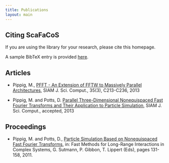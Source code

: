 ```yaml
---
title: Publications
layout: main
---
```


## Citing ScaFaCoS

If you are using the library for your research, please cite this homepage.

A sample BibTeX entry is provided [here](./files/scafacos.bib).

## Articles

* Pippig, M., 
[PFFT - An Extension of FFTW to Massively Parallel Architectures](http://www-user.tu-chemnitz.de/~mpip/paper/PFFT.pdf),
SIAM J. Sci. Comput., 35(3), C213-C236, 2013 

* Pippig, M. and Potts, D. 
[Parallel Three-Dimensional Nonequispaced Fast Fourier Transforms and Their Application to Particle Simulation](http://www-user.tu-chemnitz.de/~potts/paper/pnfft.pdf),
SIAM J. Sci. Comput., accepted, 2013 

## Proceedings

* Pippig, M. and Potts, D., 
[Particle Simulation Based on Nonequispaced Fast Fourier Transforms](http://www-user.tu-chemnitz.de/~potts/paper/particleNFFT.pdf),
in: Fast Methods for Long-Range Interactions in Complex Systems, G. Sutmann, P. Gibbon, T. Lippert (Eds), pages 131-158, 2011.
